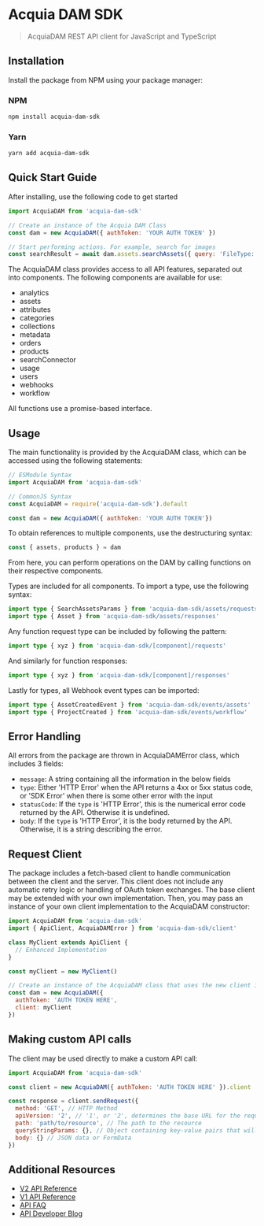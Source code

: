 # Acquia DAM SDK

> AcquiaDAM REST API client for JavaScript and TypeScript

## Installation
Install the package from NPM using your package manager:

### NPM
```bash
npm install acquia-dam-sdk
```

### Yarn
```bash
yarn add acquia-dam-sdk
```

## Quick Start Guide
After installing, use the following code to get started
```js
import AcquiaDAM from 'acquia-dam-sdk'

// Create an instance of the Acquia DAM Class
const dam = new AcquiaDAM({ authToken: 'YOUR AUTH TOKEN' })

// Start performing actions. For example, search for images
const searchResult = await dam.assets.searchAssets({ query: 'FileType: image' })
```
The AcquiaDAM class provides access to all API features, separated out into components. The following components are available for use:
- analytics
- assets
- attributes
- categories
- collections
- metadata
- orders
- products
- searchConnector
- usage
- users
- webhooks
- workflow

All functions use a promise-based interface.

## Usage
The main functionality is provided by the AcquiaDAM class, which can be accessed using the following statements:
```js
// ESModule Syntax
import AcquiaDAM from 'acquia-dam-sdk'

// CommonJS Syntax
const AcquiaDAM = require('acquia-dam-sdk').default

const dam = new AcquiaDAM({ authToken: 'YOUR AUTH TOKEN'})
```

To obtain references to multiple components, use the destructuring syntax:
```js
const { assets, products } = dam
```

From here, you can perform operations on the DAM by calling functions on their respective components.

Types are included for all components. To import a type, use the following syntax:
```ts
import type { SearchAssetsParams } from 'acquia-dam-sdk/assets/requests'
import type { Asset } from 'acquia-dam-sdk/assets/responses'
```

Any function request type can be included by following the pattern:
```ts
import type { xyz } from 'acquia-dam-sdk/[component]/requests'
```

And similarly for function responses:
```ts
import type { xyz } from 'acquia-dam-sdk/[component]/responses'
```

Lastly for types, all Webhook event types can be imported:
```ts
import type { AssetCreatedEvent } from 'acquia-dam-sdk/events/assets'
import type { ProjectCreated } from 'acquia-dam-sdk/events/workflow'
```

## Error Handling
All errors from the package are thrown in AcquiaDAMError class, which includes 3 fields:
- `message`: A string containing all the information in the below fields
- `type`: Either 'HTTP Error' when the API returns a 4xx or 5xx status code, or 'SDK Error' when there is some other error with the input
- `statusCode`: If the `type` is 'HTTP Error', this is the numerical error code returned by the API. Otherwise it is undefined.
- `body`: If the `type` is 'HTTP Error', it is the body returned by the API. Otherwise, it is a string describing the error.

## Request Client
The package includes a fetch-based client to handle communication between the client and the server. This client does not include any automatic retry logic or handling of OAuth token exchanges. The base client may be extended with your own implementation. Then, you may pass an instance of your own client implementation to the AcquiaDAM constructor:
```js
import AcquiaDAM from 'acquia-dam-sdk'
import { ApiClient, AcquiaDAMError } from 'acquia-dam-sdk/client'

class MyClient extends ApiClient {
  // Enhanced Implementation
}

const myClient = new MyClient()

// Create an instance of the AcquiaDAM class that uses the new client implementation
const dam = new AcquiaDAM({
  authToken: 'AUTH TOKEN HERE', 
  client: myClient
})
```

## Making custom API calls
The client may be used directly to make a custom API call:
```js
import AcquiaDAM from 'acquia-dam-sdk'

const client = new AcquiaDAM({ authToken: 'AUTH TOKEN HERE' }).client

const response = client.sendRequest({
  method: 'GET', // HTTP Method
  apiVersion: '2', // '1', or '2', determines the base URL for the request, corresponding to the API v1 or v2 base URLs
  path: 'path/to/resource', // The path to the resource
  queryStringParams: {}, // Object containing key-value pairs that will be converted into a query string
  body: {} // JSON data or FormData
})
```

## Additional Resources
- [V2 API Reference](https://widenv2.docs.apiary.io/)
- [V1 API Reference](https://widenv1.docs.apiary.io/)
- [API FAQ](https://community.acquia.com/acquiadam/s/article/API-FAQs)
- [API Developer Blog](https://dev.acquia.com/blog?f%5B0%5D=product%3A2796&page=0)